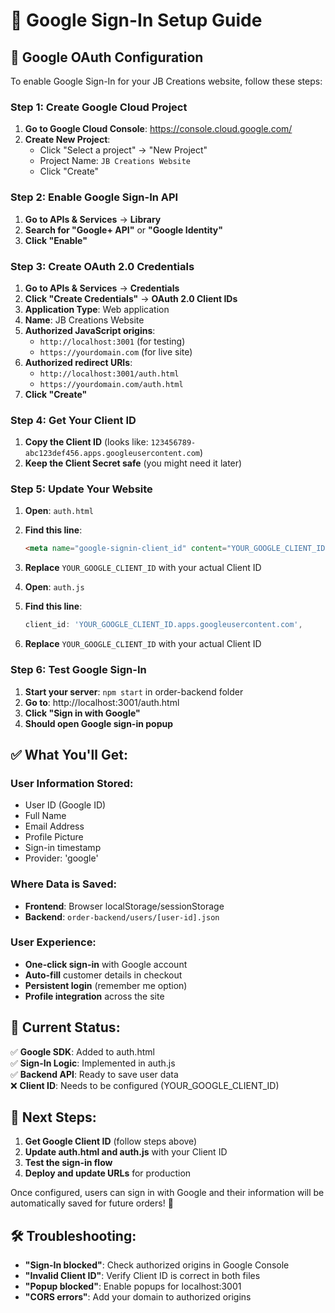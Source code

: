 # 🔑 Google Sign-In Setup Guide

## 🚀 **Google OAuth Configuration**

To enable Google Sign-In for your JB Creations website, follow these steps:

### **Step 1: Create Google Cloud Project**

1. **Go to Google Cloud Console**: https://console.cloud.google.com/
2. **Create New Project**:
   - Click "Select a project" → "New Project"
   - Project Name: `JB Creations Website`
   - Click "Create"

### **Step 2: Enable Google Sign-In API**

1. **Go to APIs & Services** → **Library**
2. **Search for "Google+ API"** or **"Google Identity"**
3. **Click "Enable"**

### **Step 3: Create OAuth 2.0 Credentials**

1. **Go to APIs & Services** → **Credentials**
2. **Click "Create Credentials"** → **OAuth 2.0 Client IDs**
3. **Application Type**: Web application
4. **Name**: JB Creations Website
5. **Authorized JavaScript origins**:
   - `http://localhost:3001` (for testing)
   - `https://yourdomain.com` (for live site)
6. **Authorized redirect URIs**:
   - `http://localhost:3001/auth.html`
   - `https://yourdomain.com/auth.html`
7. **Click "Create"**

### **Step 4: Get Your Client ID**

1. **Copy the Client ID** (looks like: `123456789-abc123def456.apps.googleusercontent.com`)
2. **Keep the Client Secret safe** (you might need it later)

### **Step 5: Update Your Website**

1. **Open**: `auth.html`
2. **Find this line**:
   ```html
   <meta name="google-signin-client_id" content="YOUR_GOOGLE_CLIENT_ID.apps.googleusercontent.com">
   ```
3. **Replace** `YOUR_GOOGLE_CLIENT_ID` with your actual Client ID

4. **Open**: `auth.js`
5. **Find this line**:
   ```javascript
   client_id: 'YOUR_GOOGLE_CLIENT_ID.apps.googleusercontent.com',
   ```
6. **Replace** `YOUR_GOOGLE_CLIENT_ID` with your actual Client ID

### **Step 6: Test Google Sign-In**

1. **Start your server**: `npm start` in order-backend folder
2. **Go to**: http://localhost:3001/auth.html
3. **Click "Sign in with Google"**
4. **Should open Google sign-in popup**

## ✅ **What You'll Get:**

### **User Information Stored:**
- User ID (Google ID)
- Full Name
- Email Address
- Profile Picture
- Sign-in timestamp
- Provider: 'google'

### **Where Data is Saved:**
- **Frontend**: Browser localStorage/sessionStorage
- **Backend**: `order-backend/users/[user-id].json`

### **User Experience:**
- **One-click sign-in** with Google account
- **Auto-fill** customer details in checkout
- **Persistent login** (remember me option)
- **Profile integration** across the site

## 🔧 **Current Status:**

✅ **Google SDK**: Added to auth.html  
✅ **Sign-In Logic**: Implemented in auth.js  
✅ **Backend API**: Ready to save user data  
❌ **Client ID**: Needs to be configured (YOUR_GOOGLE_CLIENT_ID)  

## 🎯 **Next Steps:**

1. **Get Google Client ID** (follow steps above)
2. **Update auth.html and auth.js** with your Client ID
3. **Test the sign-in flow**
4. **Deploy and update URLs** for production

Once configured, users can sign in with Google and their information will be automatically saved for future orders! 🎉

## 🛠️ **Troubleshooting:**

- **"Sign-In blocked"**: Check authorized origins in Google Console
- **"Invalid Client ID"**: Verify Client ID is correct in both files
- **"Popup blocked"**: Enable popups for localhost:3001
- **"CORS errors"**: Add your domain to authorized origins
